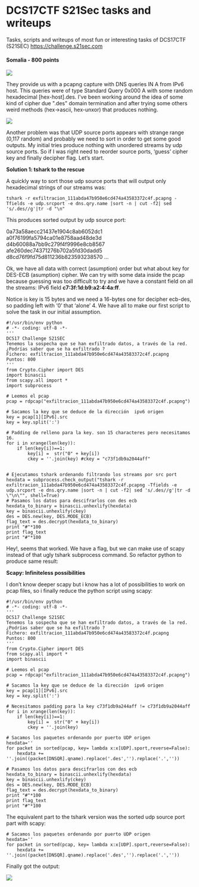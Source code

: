 # DCS17CTF S21Sec tasks and writeups
Tasks, scripts and writeups of most fun or interesting tasks of DCS17CTF (S21SEC)
https://challenge.s21sec.com

#### Somalia - 800 points 

![](https://i0.wp.com/blogs.tunelko.com/wp-content/uploads/2017/05/SOMALIA.jpg?w=841&ssl=1)


They provide us with a pcapng capture with DNS queries IN A from IPv6 host. This queries were of type Standard Query 0x000 A with some random hexadecimal [hex-host].des. I've been working around the idea of some kind of cipher due ".des" domain termination and after trying some others weird methods (hex->ascii, hex-unxor) that produces nothing.

![](https://blogs.tunelko.com/wp-content/uploads/2017/05/wireshark_exfil.jpg)

Another problem was that UDP source ports appears with strange range (0,117 random) and probably we need to sort in order to get some good outputs. My initial tries produce nothing with unordered streams by udp source ports. So if I was right need to reorder source ports, ‘guess’ cipher key and finally decipher flag. Let’s start.

**Solution 1: tshark to the rescue**

A quickly way to sort those udp source ports that will output only hexadecimal strings of our streams was:

`
tshark -r exfiltracion_111abda47b950e6cd474a43583372c4f.pcapng -Tfields -e udp.srcport -e dns.qry.name |sort -n | cut -f2| sed 's/.des//g'|tr -d "\n"
`

This produces sorted output by udp source port:


0a73a58aecc21437e1904c8ab6052dc1
a0f76199fa5794ca01e8758aad48de3d
d4b60088a7bb9c279f4f9996e8cb8567
afe260dec74371276b702a5fd30dadd5
d8cd76f9fd75d811236b823593238570
...

Ok, we have all data with correct (asumption) order but what about key for DES-ECB (asumption) cipher. We can try with some data inside the pcap because guessing was too difficult to try and we have a constant field on all the streams: IPv6 field **c7:3f:1d:b9:a2:4:4a:ff**.

Notice is key is 15 bytes and we need a 16-bytes one for decipher ecb-des, so padding left with ‘0’ that ‘alone’ 4. We have all to make our first script to solve the task in our initial assumption.

```
#!/usr/bin/env python
# -*- coding: utf-8 -*-
''' 
DCS17 Challenge S21SEC
Tenemos la sospecha que se han exfiltrado datos, a través de la red.
¿Podrías saber que se ha exfiltrado ?
Fichero: exfiltracion_111abda47b950e6cd474a43583372c4f.pcapng
Puntos: 800 
'''
from Crypto.Cipher import DES
import binascii
from scapy.all import *
import subprocess

# Leemos el pcap
pcap = rdpcap("exfiltracion_111abda47b950e6cd474a43583372c4f.pcapng")

# Sacamos la key que se deduce de la dirección  ipv6 origen 
key = pcap[1][IPv6].src 
key = key.split(':')

# Padding de relleno para la key. son 15 characteres pero necesitamos 16. 
for i in xrange(len(key)):
    if len(key[i])==1:
        key[i] =  str("0" + key[i])
        ckey = ''.join(key) #ckey = "c73f1db9a2044aff"


# Ejecutamos tshark ordenando filtrando los streams por src port 
hexdata = subprocess.check_output("tshark -r exfiltracion_111abda47b950e6cd474a43583372c4f.pcapng -Tfields -e udp.srcport -e dns.qry.name |sort -n | cut -f2| sed 's/.des//g'|tr -d \"\n\"", shell=True)
# Pasamos los datos para descifrarlos con des ecb 
hexdata_to_binary = binascii.unhexlify(hexdata)
key = binascii.unhexlify(ckey)
des = DES.new(key, DES.MODE_ECB)
flag_text = des.decrypt(hexdata_to_binary)
print "#"*100
print flag_text
print "#"*100
```

Hey!, seems that worked. We have a flag, but we can make use of scapy instead of that ugly tshark subprocess command. So refactor python to produce same result:

**Scapy: Infiniteless possibilities**

I don’t know deeper scapy but i know has a lot of possibilities to work on pcap files, so i finally reduce the python script using scapy:

```
#!/usr/bin/env python
# -*- coding: utf-8 -*-
''' 
DCS17 Challenge S21SEC
Tenemos la sospecha que se han exfiltrado datos, a través de la red.
¿Podrías saber que se ha exfiltrado ?
Fichero: exfiltracion_111abda47b950e6cd474a43583372c4f.pcapng
Puntos: 800 
'''
from Crypto.Cipher import DES
from scapy.all import *
import binascii
 
# Leemos el pcap
pcap = rdpcap("exfiltracion_111abda47b950e6cd474a43583372c4f.pcapng")
 
# Sacamos la key que se deduce de la dirección  ipv6 origen 
key = pcap[1][IPv6].src 
key = key.split(':')
 
# Necesitamos padding para la key c73f1db9a244aff != c73f1db9a2044aff
for i in xrange(len(key)):
    if len(key[i])==1:
        key[i] =  str("0" + key[i])
        ckey = ''.join(key)

# Sacamos los paquetes ordenando por puerto UDP origen 
hexdata=''
for packet in sorted(pcap, key= lambda x:x[UDP].sport,reverse=False):
    hexdata += ''.join((packet[DNSQR].qname).replace('.des','').replace('.',''))
 
# Pasamos los datos para descifrarlos con des ecb 
hexdata_to_binary = binascii.unhexlify(hexdata)
key = binascii.unhexlify(ckey)
des = DES.new(key, DES.MODE_ECB)
flag_text = des.decrypt(hexdata_to_binary)
print "#"*100
print flag_text
print "#"*100
```
The equivalent part to the tshark version was the sorted udp source port part with scapy:

```
# Sacamos los paquetes ordenando por puerto UDP origen 
hexdata=''
for packet in sorted(pcap, key= lambda x:x[UDP].sport,reverse=False):
    hexdata += ''.join((packet[DNSQR].qname).replace('.des','').replace('.',''))
```
Finally got the output:

![](https://blogs.tunelko.com/wp-content/uploads/2017/05/scapy_flag.jpg)